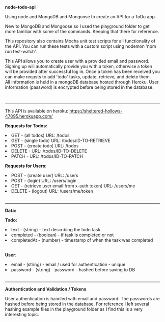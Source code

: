 <p><b>node-todo-api</b></p>

<p>Using node and MongoDB and Mongoose to create an API for a ToDo app.</p>

<p>New to MongoDB and Mongoose so I used the playground folder to get more familiar
with some of the commands. Keeping that there for reference.</p>

<p>This repository also contains Mocha unit test scripts for all functionality of the API. You can run these tests with a custom
script using nodemon 'npm run test-watch'.</p>

<p>This API allows you to create user with a provided email and password. Signing up will automatically provide you with a token, otherwise a token will be provided after successful log in. Once a token has been received you can make requsts to add 'todo' tasks, update, retrieve, and delete them.<br />
All information is held in a mongoDB database hosted through Heroku. User information (password) is encrypted before being stored in the database.</p>

<br />
<hr>

<p>This API is available on heroku: <a href="https://sheltered-hollows-47895.herokuapp.com/" target="_blank">https://sheltered-hollows-47895.herokuapp.com/</a></p>

<p><b>Requests for Todos:</b></p>
<li>GET - (all todos) URL: /todos</li>
<li>GET - (single todo) URL: /todos/ID-TO-RETRIEVE</li>
<li>POST - (create todo) URL: /todos</li>
<li>DELETE - URL: /todos/ID-TO-DELETE</li>
<li>PATCH - URL: /todos/ID-TO-PATCH</li>

<p><b>Requests for Users:</b></p>
<li>POST - (create user) URL: /users</li>
<li>POST - (login) URL: /users/login</li>
<li>GET - (retrieve user email from x-auth token) URL: /users/me</li>
<li>DELETE - (logout) URL: /users/me/token</li>

<br />
<hr>

<p><b>Data:</b></p>

<b>Todo:</b>

<li>text - (string) - text describing the todo task</li>
<li>completed - (boolean) - if task is completed or not</li>
<li>completedAt - (number) - timestamp of when the task was completed</li>

<br />

<b>User:</b>
<li>email - (string) - email / used for authentication - unique</li>
<li>password - (string) - password - hashed before saving to DB</li>

<br />
<hr>

<p><b>Authentication and Validation / Tokens</b></p>
<p>User authentication is handled with email and password. The passwords are hashed before being stored in the database. For
reference I left several hashing example files in the playground folder as I find this is a very interesting topic.</p>    